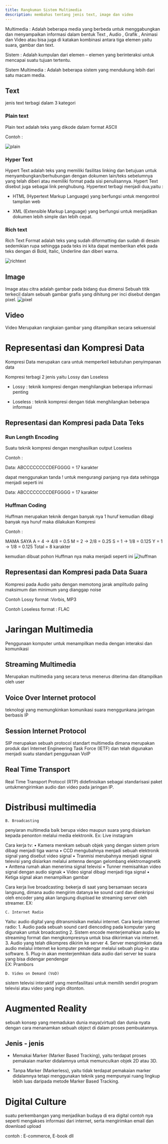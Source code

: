 ```yaml
---
title: Rangkuman Sistem Multimedia
description: membahas tentang jenis text, image dan video
---
```


Multimedia  : Adalah beberapa media yang berbeda untuk menggabungkan dan menyampaikan informasi dalam bentuk Text , Audio , Grafik , Animasi dan Video atau bisa juga di katakan kombinasi antara tiga elemen yaitu suara, gambar dan text.

Sistem  : Adalah kumpulan dari elemen – elemen yang berinteraksi untuk mencapai suatu tujuan tertentu.

Sistem Multimedia : Adalah beberapa sistem yang mendukung lebih dari satu macam   media.
## Text

jenis text terbagi dalam 3 kategori


### Plain text
Plain text adalah teks yang dikode dalam format ASCII

Contoh :

![plain]({{site.url}}/assets/images/plaintext.jpg)

### Hyper Text
Hypert Text adalah teks yang memiliki fasilitas linking dan betujuan untuk menyambungkan/berhubungan dengan dokumen lain/teks sebelumnya yang telah diberi atau memiliki format pada sisi penulisannya. Hypert Text disebut juga sebagai link penghubung.
 Hypertext terbagi menjadi dua,yaitu  :

- HTML (Hypertext Markup Language) yang berfungsi untuk mengontrol tampilan web

- XML (Extensible Markup Language) yang berfungsi untuk menjadikan dokumen lebih simple dan lebih cepat.

### Rich text
Rich Text Format adalah teks yang sudah diformatting dan sudah di desain sedemikian rupa sehingga pada teks ini kita dapat memberikan efek pada teks dengan di Bold, Italic, Underline dan diberi warna.

![richtext]({{site.url}}/assets/images/richtext.jpg)
## Image
Image atau citra adalah gambar pada bidang dua dimensi
Sebuah titik terkecil dalam sebuah gambar grafis yang dihitung per inci disebut dengan pixel.
![pixel]({{site.url}}/assets/images/pixel.png)

## Video
Video
Merupakan rangkaian gambar yang ditampilkan secara sekuensial

# Representasi dan Kompresi Data

Kompresi Data merupakan cara untuk memperkeil kebutuhan penyimpanan data

Kompresi terbagi 2 jenis yaitu Lossy dan Loseless

- Lossy : teknik kompresi dengan menghilangkan beberapa informasi penting

- Loseless : teknik kompresi dengan tidak menghilangkan beberapa informasi





## Representasi dan Kompresi pada Data Teks

### Run Length Encoding
Suatu teknik kompresi dengan menghasilkan output Loseless


Contoh :

Data: ABCCCCCCCCDEFGGGG = 17 karakter

dapat menggunakan tanda ! untuk mengurangi panjang nya data sehingga menjadi seperti ini

Data: ABCCCCCCCCDEFGGGG = 17 karakter


### Huffman Coding
Huffman merupakan teknik dengan banyak nya 1 huruf kemudian dibagi banyak nya huruf maka dilakukan Kompresi

Contoh :

MAMA SAYA
A = 4 -> 4/8 = 0.5
M = 2 -> 2/8 = 0.25
S = 1 -> 1/8 = 0.125
Y = 1 -> 1/8 = 0.125
Total = 8 karakter

kemudian dibuat pohon Huffman nya maka menjadi seperti ini
![huffman]({{site.url}}/assets/images/huffman.jpg)

## Representasi dan Kompresi pada Data Suara

Kompresi pada Audio yaitu dengan memotong jarak amplitudo paling maksimum dan minimum yang dianggap noise

Contoh Lossy format :Vorbis, MP3

Contoh Loseless format : FLAC


# Jaringan Multimedia
Penggunaan komputer untuk menampilkan media dengan interaksi dan komunikasi

## Streaming Multimedia

Merupakan multimedia yang secara terus menerus diterima dan ditampilkan oleh user

## Voice Over Internet protocol

teknologi yang memungkinkan komunikasi suara menggunkana jaringan berbasis IP

## Session Internet Protocol
SIP merupakan sebuah protocol standart multimedia dimana merupakan produk dari Internet Engineering Task Force (IETF) dan telah digunakan menjadi suatu standart penggunaan VoIP


## Real Time Transport

Real Time Transport Protocol  (RTP) didefinisikan sebagai standarisasi paket untukmengirimkan audio dan video pada jaringan IP.


# Distribusi multimedia

    B. Broadcasting
penyiaran multimedia baik berupa video maupun suara yang disiarkan kepada penonton melalui media elektronik.
Ex: Live instagram

Cara kerja tv:
    • Kamera merekam sebuah objek yang dengan sistem prism dibagi menjadi tiga warna
    • CCD mengubahnya menjadi sebuah elektronik signal yang disebut video signal
    • Tranmisi merubahnya menjadi signal televisi yang disiarkan melalui antenna dengan gelombang elektromagnetik
    • Anttena rumah akan menerima signal televisi
    • Tunner memisahkan video signal dengan audio signak
    • Video signal dibagi menjadi tiga signal
    • Ketiga signal akan menampilkan gambar  




Cara kerja live broadcasting:
bekerja di saat yang bersamaan secara langsung, dimana audio mengirim datanya ke sound card dan dienkripsi oleh encoder yang akan langsung diupload ke streaming server oleh streamer.
EX:

    C. Internet Radio
Yaitu: audio digital yang ditransmisikan melalui internet.
Cara kerja internet radio:
    1. Audio pada sebuah sound card diencoding pada komputer yang digunakan untuk broadcasting
    2. Sistem encode menterjemahkan audio ke streaming format dan mengkompresnya untuk bisa dikirimkan via internet.
    3. Audio yang telah dikompres dikirim ke server
    4. Server mengirimkan data audio melalui internet ke komputer pendengar melalui sebuah plug-in atau software.
    5. Plug-in akan menterjemhkan data audio dari server ke suara yang bisa didengar pendengar  
EX: Prambors









    D. Video on Demand (VoD)
sistem televisi interaktif yang memfasilitasi untuk memilih sendiri program televisi atau video yang ingin ditonton.

# Augmented Reality

sebuah konsep yang memadukan dunia maya(virtual) dan dunia nyata dengan cara menanamkan sebuah object di dalam proses pembuatannya.

## Jenis - jenis
- Memakai Marker (Marker Based Tracking), yaitu terdapat proses pemakaian marker didalamnya untuk memunculkan objek 2D atau 3D.

- Tanpa Marker (Markerless), yaitu tidak terdapat pemakaian marker didalamnya tetapi menggunakan teknik yang mempunyai ruang lingkup lebih luas daripada metode Marker Based Tracking.


# Digital Culture

suatu perkembangan yang menjadikan budaya di era digital contoh nya seperti mengakses informasi dari internet, serta mengirimkan email dan download upload

contoh : E-commerce, E-book dll  
